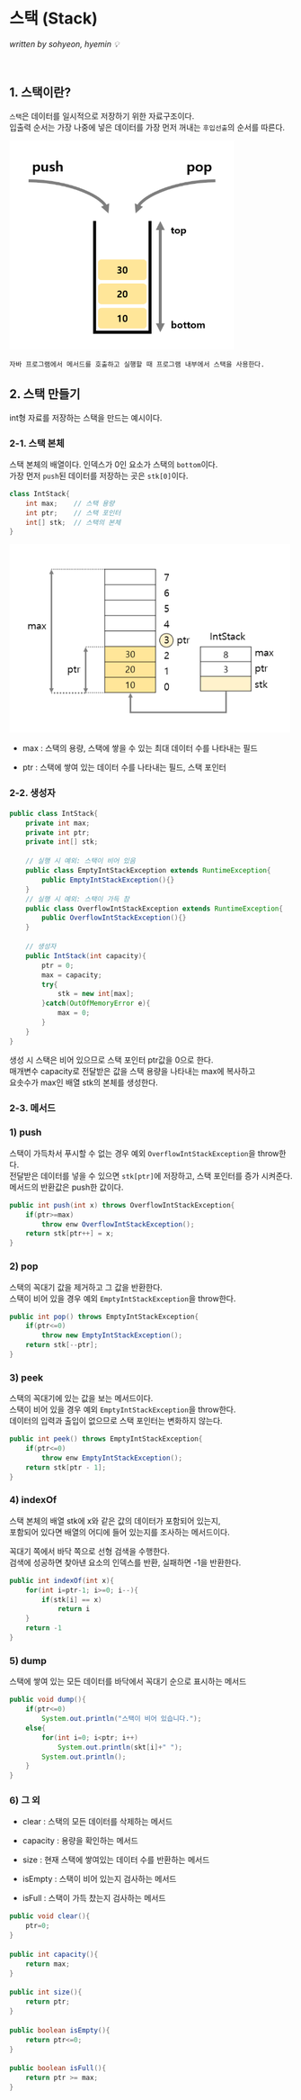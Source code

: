 # 스택 (Stack)
*written by sohyeon, hyemin 💡*

<br>

## 1. 스택이란?

`스택`은 데이터를 일시적으로 저장하기 위한 자료구조이다.  
입출력 순서는 가장 나중에 넣은 데이터를 가장 먼저 꺼내는 `후입선출`의 순서를 따른다.  

<img src="./resources/Stack/stack.PNG" width="400px">

    자바 프로그램에서 메서드를 호출하고 실행할 때 프로그램 내부에서 스택을 사용한다.  

## 2. 스택 만들기

int형 자료를 저장하는 스택을 만드는 예시이다.  

### 2-1. 스택 본체

스택 본체의 배열이다.
인덱스가 0인 요소가 스택의 `bottom`이다.  
가장 먼저 `push`된 데이터를 저장하는 곳은 `stk[0]`이다.  

```Java
class IntStack{
    int max;    // 스택 용량
    int ptr;    // 스택 포인터
    int[] stk;  // 스택의 본체
}
```

<img src="./resources/Stack/stack_ex.PNG" width="500px">

* max : 스택의 용량, 스택에 쌓을 수 있는 최대 데이터 수를 나타내는 필드

* ptr : 스택에 쌓여 있는 데이터 수를 나타내는 필드, 스택 포인터

### 2-2. 생성자

```Java
public class IntStack{
    private int max;
    private int ptr;
    private int[] stk;

    // 실행 시 예외: 스택이 비어 있음
    public class EmptyIntStackException extends RuntimeException{
        public EmptyIntStackException(){}
    }
    // 실행 시 예외: 스택이 가득 참
    public class OverflowIntStackException extends RuntimeException{
        public OverflowIntStackException(){}
    }

    // 생성자
    public IntStack(int capacity){
        ptr = 0;
        max = capacity;
        try{
            stk = new int[max];
        }catch(OutOfMemoryError e){
            max = 0;
        }
    }
}
```

생성 시 스택은 비어 있으므로 스택 포인터 ptr값을 0으로 한다.  
매개변수 capacity로 전달받은 값을 스택 용량을 나타내는 max에 복사하고  
요솟수가 max인 배열 stk의 본체를 생성한다.  

### 2-3. 메서드

### 1) push

스택이 가득차서 푸시할 수 없는 경우 예외 `OverflowIntStackException`을 throw한다.  
전달받은 데이터를 넣을 수 있으면 `stk[ptr]`에 저장하고, 스택 포인터를 증가 시켜준다.  
메서드의 반환값은 push한 값이다.  

```Java
public int push(int x) throws OverflowIntStackException{
    if(ptr>=max)
        throw enw OverflowIntStackException();
    return stk[ptr++] = x;
}
```

### 2) pop

스택의 꼭대기 값을 제거하고 그 값을 반환한다.  
스택이 비어 있을 경우 예외 `EmptyIntStackException`을 throw한다.  

```Java
public int pop() throws EmptyIntStackException{
    if(ptr<=0)
        throw new EmptyIntStackException();
    return stk[--ptr];
}
```

### 3) peek

스택의 꼭대기에 있는 값을 보는 메서드이다.  
스택이 비어 있을 경우 예외 `EmptyIntStackException`을 throw한다.  
데이터의 입력과 출입이 없으므로 스택 포인터는 변화하지 않는다.  

```Java
public int peek() throws EmptyIntStackException{
    if(ptr<=0)
        throw enw EmptyIntStackException();
    return stk[ptr - 1];
}
```

### 4) indexOf

스택 본체의 배열 stk에 x와 같은 값의 데이터가 포함되어 있는지,  
포함되어 있다면 배열의 어디에 들어 있는지를 조사하는 메서드이다.  

꼭대기 쪽에서 바닥 쪽으로 선형 검색을 수행한다.  
검색에 성공하면 찾아낸 요소의 인덱스를 반환, 실패하면 -1을 반환한다.  

```Java
public int indexOf(int x){
    for(int i=ptr-1; i>=0; i--){
        if(stk[i] == x)
            return i
    }
    return -1
}
```

### 5) dump

스택에 쌓여 있는 모든 데이터를 바닥에서 꼭대기 순으로 표시하는 메서드

```Java
public void dump(){
    if(ptr<=0)
        System.out.println("스택이 비어 있습니다.");
    else{
        for(int i=0; i<ptr; i++)
            System.out.println(skt[i]+" ");
        System.out.println();
    }
}
```

### 6) 그 외

* clear : 스택의 모든 데이터를 삭제하는 메서드

* capacity : 용량을 확인하는 메서드

* size : 현재 스택에 쌓여있는 데이터 수를 반환하는 메서드

* isEmpty : 스택이 비어 있는지 검사하는 메서드

* isFull : 스택이 가득 찼는지 검사하는 메서드

```Java
public void clear(){
    ptr=0;
}

public int capacity(){
    return max;
}

public int size(){
    return ptr;
}

public boolean isEmpty(){
    return ptr<=0;
}

public boolean isFull(){
    return ptr >= max;
}
```

